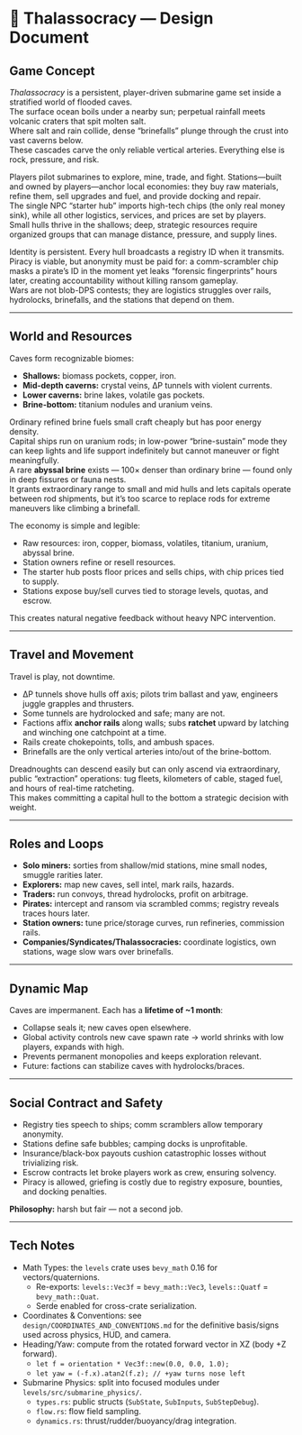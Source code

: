 # 🌊 Thalassocracy — Design Document

## Game Concept

*Thalassocracy* is a persistent, player-driven submarine game set inside a stratified world of flooded caves.  
The surface ocean boils under a nearby sun; perpetual rainfall meets volcanic craters that spit molten salt.  
Where salt and rain collide, dense “brinefalls” plunge through the crust into vast caverns below.  
These cascades carve the only reliable vertical arteries. Everything else is rock, pressure, and risk.

Players pilot submarines to explore, mine, trade, and fight. Stations—built and owned by players—anchor local economies: they buy raw materials, refine them, sell upgrades and fuel, and provide docking and repair.  
The single NPC “starter hub” imports high-tech chips (the only real money sink), while all other logistics, services, and prices are set by players.  
Small hulls thrive in the shallows; deep, strategic resources require organized groups that can manage distance, pressure, and supply lines.

Identity is persistent. Every hull broadcasts a registry ID when it transmits. Piracy is viable, but anonymity must be paid for: a comm-scrambler chip masks a pirate’s ID in the moment yet leaks “forensic fingerprints” hours later, creating accountability without killing ransom gameplay.  
Wars are not blob-DPS contests; they are logistics struggles over rails, hydrolocks, brinefalls, and the stations that depend on them.

---

## World and Resources

Caves form recognizable biomes:

- **Shallows:** biomass pockets, copper, iron.
- **Mid-depth caverns:** crystal veins, ΔP tunnels with violent currents.
- **Lower caverns:** brine lakes, volatile gas pockets.
- **Brine-bottom:** titanium nodules and uranium veins.

Ordinary refined brine fuels small craft cheaply but has poor energy density.  
Capital ships run on uranium rods; in low-power “brine-sustain” mode they can keep lights and life support indefinitely but cannot maneuver or fight meaningfully.  
A rare **abyssal brine** exists — 100× denser than ordinary brine — found only in deep fissures or fauna nests.  
It grants extraordinary range to small and mid hulls and lets capitals operate between rod shipments, but it’s too scarce to replace rods for extreme maneuvers like climbing a brinefall.

The economy is simple and legible:

- Raw resources: iron, copper, biomass, volatiles, titanium, uranium, abyssal brine.
- Station owners refine or resell resources.
- The starter hub posts floor prices and sells chips, with chip prices tied to supply.
- Stations expose buy/sell curves tied to storage levels, quotas, and escrow.

This creates natural negative feedback without heavy NPC intervention.

---

## Travel and Movement

Travel is play, not downtime.

- ΔP tunnels shove hulls off axis; pilots trim ballast and yaw, engineers juggle grapples and thrusters.
- Some tunnels are hydrolocked and safe; many are not.
- Factions affix **anchor rails** along walls; subs **ratchet** upward by latching and winching one catchpoint at a time.
- Rails create chokepoints, tolls, and ambush spaces.
- Brinefalls are the only vertical arteries into/out of the brine-bottom.

Dreadnoughts can descend easily but can only ascend via extraordinary, public “extraction” operations: tug fleets, kilometers of cable, staged fuel, and hours of real-time ratcheting.  
This makes committing a capital hull to the bottom a strategic decision with weight.

---

## Roles and Loops

- **Solo miners:** sorties from shallow/mid stations, mine small nodes, smuggle rarities later.
- **Explorers:** map new caves, sell intel, mark rails, hazards.
- **Traders:** run convoys, thread hydrolocks, profit on arbitrage.
- **Pirates:** intercept and ransom via scrambled comms; registry reveals traces hours later.
- **Station owners:** tune price/storage curves, run refineries, commission rails.
- **Companies/Syndicates/Thalassocracies:** coordinate logistics, own stations, wage slow wars over brinefalls.

---

## Dynamic Map

Caves are impermanent. Each has a **lifetime of ~1 month**:

- Collapse seals it; new caves open elsewhere.
- Global activity controls new cave spawn rate → world shrinks with low players, expands with high.
- Prevents permanent monopolies and keeps exploration relevant.
- Future: factions can stabilize caves with hydrolocks/braces.

---

## Social Contract and Safety

- Registry ties speech to ships; comm scramblers allow temporary anonymity.
- Stations define safe bubbles; camping docks is unprofitable.
- Insurance/black-box payouts cushion catastrophic losses without trivializing risk.
- Escrow contracts let broke players work as crew, ensuring solvency.
- Piracy is allowed, griefing is costly due to registry exposure, bounties, and docking penalties.

**Philosophy:** harsh but fair — not a second job.

---

## Tech Notes

- Math Types: the `levels` crate uses `bevy_math` 0.16 for vectors/quaternions.
  - Re-exports: `levels::Vec3f` = `bevy_math::Vec3`, `levels::Quatf` = `bevy_math::Quat`.
  - Serde enabled for cross-crate serialization.
- Coordinates & Conventions: see `design/COORDINATES_AND_CONVENTIONS.md` for the definitive basis/signs used across physics, HUD, and camera.
- Heading/Yaw: compute from the rotated forward vector in XZ (body +Z forward).
  - `let f = orientation * Vec3f::new(0.0, 0.0, 1.0);`
  - `let yaw = (-f.x).atan2(f.z); // +yaw turns nose left`
- Submarine Physics: split into focused modules under `levels/src/submarine_physics/`.
  - `types.rs`: public structs (`SubState`, `SubInputs`, `SubStepDebug`).
  - `flow.rs`: flow field sampling.
  - `dynamics.rs`: thrust/rudder/buoyancy/drag integration.
